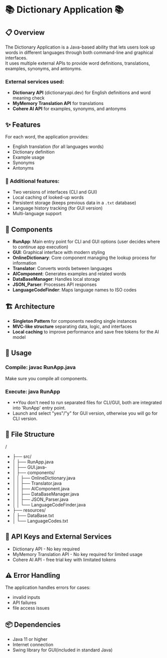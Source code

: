 # 📚 Dictionary Application 📚

## 📋 Overview
The Dictionary Application is a Java-based ability that lets users look up words in different languages through both command-line and graphical interfaces.  
It uses multiple external APIs to provide word definitions, translations, examples, synonyms, and antonyms.

### External services used:
- **Dictionary API** (dictionaryapi.dev) for English definitions and word meaning check
- **MyMemory Translation API** for translations
- **Cohere AI API** for examples, synonyms, and antonyms

## ✨ Features
For each word, the application provides:
- English translation (for all languages words)
- Dictionary definition
- Example usage
- Synonyms
- Antonyms

### 📝 Additional features:
- Two versions of interfaces (CLI and GUI)
- Local caching of looked-up words
- Persistent storage (keeps previous data in a `.txt` database)
- Language history tracking (for GUI version)
- Multi-language support

## 🧩 Components
- **RunApp**: Main entry point for CLI and GUI options (user decides where to continue app execution)
- **GUI**: Graphical interface with modern styling
- **OnlineDictionary**: Core component managing the lookup process for information
- **Translator**: Converts words between languages
- **AIComponent**: Generates examples and related words
- **DataBaseManager**: Handles local storage
- **JSON_Parser**: Processes API responses
- **LanguageCodeFinder**: Maps language names to ISO codes

## 🏗️ Architecture
- **Singleton Pattern** for components needing single instances
- **MVC-like structure** separating data, logic, and interfaces
- **Local caching** to improve performance and save free tokens for the AI model

## 🚀 Usage
### Compile: javac RunApp.java  
Make sure you compile all components. 

### Execute: java RunApp
- **You don't need to run separated files for CLI/GUI, both are integrated into 'RunApp' entry point.
- Launch and select "yes"/"y" for GUI version, otherwise you will go for CLI version.


## 📁 File Structure

/
- ├── src/
- │   ├── RunApp.java
- │   ├── GUI.java- 
- │   ├── components/
- │   │   ├── OnlineDictionary.java
- │   │   ├── Translator.java
- │   │   ├── AIComponent.java
- │   │   ├── DataBaseManager.java
- │   │   ├── JSON_Parser.java
- │   │   └── LanguageCodeFinder.java
- ├── resources/
- │   ├── DataBase.txt
- │   └── LanguageCodes.txt


## 🔑 API Keys and External Services
- Dictionary API - No key required
- MyMemory Translation API - No key required for limited usage
- Cohere AI API - free trial key with limitated tokens

## ⚠️ Error Handling
The application handles errors for cases:  
- invalid inputs
- API failures
- file access issues

## 📦 Dependencies
- Java 11 or higher
- Internet connection
- Swing library for GUI(included in standard Java)